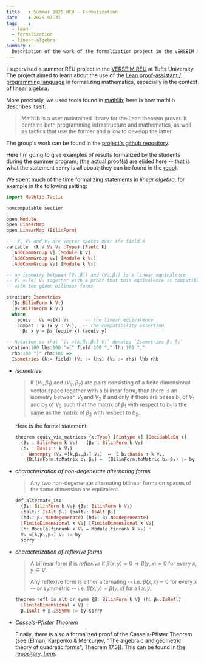 ```yaml
---
title   : Summer 2025 REU - Formalization 
date    : 2025-07-31
tags    :
  - lean
  - formalization
  - linear-algebra
summary : |
  Description of the work of the formalization project in the VERSEIM REU for Summer 2025.
---
```


I supervised a summer REU project in the [VERSEIM
REU](https://sites.tufts.edu/verseimreu/) at Tufts University. The
project aimed to learn about the use of the [Lean proof-assistant /
programming language](https://leanprover-community.github.io/) in
formalizing mathematics, especially in the context of linear algebra.

More precisely, we used tools found in
[mathlib](https://github.com/leanprover-community/mathlib4/); here is
how mathlib describes itself:

> Mathlib is a user maintained library for the Lean theorem prover. It
> contains both programming infrastructure and mathematics, as well as
> tactics that use the former and allow to develop the latter.

The group's work can be found in the [project's
github repository](https://github.com/gmcninch-tufts/VERSEIM-2025).


Here I'm going to give examples of results formalized by the students
during the summer program; (the actual proof(s) are elided here --
that is what the statement `sorry` is all about; they can be found in
the [repo](https://github.com/gmcninch-tufts/VERSEIM-2025)).

We spent much of the time formalizing statements in *linear algebra*,
for example in the following setting:

``` haskell
import Mathlib.Tactic

noncomputable section     

open Module
open LinearMap
open LinearMap (BilinForm)

--  V, V₁ and V₂ are vector spaces over the field k 
variable  {k V V₁ V₂ :Type} [Field k] 
  [AddCommGroup V] [Module k V]
  [AddCommGroup V₁] [Module k V₁]
  [AddCommGroup V₂] [Module k V₂]

-- an isometry between (V₁,β₁) and (V₂,β₂) is a linear equivalence
-- V₁ ≃ₗ[k] V₂ together with a proof that this equivalence is compatible 
-- with the given bilinear forms

structure Isometries
  (β₁:BilinForm k V₁) 
  (β₂:BilinForm k V₂)
  where
    equiv : V₁ ≃ₗ[k] V₂      -- the linear equivalence
    compat : ∀ (x y : V₁),  -- the compatibility assertion
	  β₁ x y = β₂ (equiv x) (equiv y) 

-- Notation so that `V₁ ≃[k,β₁,β₂] V₂` denotes `Isometries β₁ β₂` 
notation:100 lhs:100 "≃[" field:100 "," lhb:100 "," 
  rhb:100 "]" rhs:100 => 
  Isometries (k:= field) (V₁ := lhs) (V₂ := rhs) lhb rhb
```

- *isometries*

  > If $(V_1,\beta_1)$ and $(V_2,\beta_2)$ are pairs consisting of a
  > finite dimensional vector space together with a bilinear form, then
  > there is an isometry between $V_1$ and $V_2$ if and only if there
  > are bases $b_1$ of $V_1$ and $b_2$ of $V_2$ such that the matrix of
  > $\beta_1$ with respect to $b_1$ is the same as the matrix of
  > $\beta_2$ with respect to $b_2$.

  Here is the formal statement:

  ``` haskell
  theorem equiv_via_matrices {ι:Type} [Fintype ι] [DecidableEq ι]
    (β₁ : BilinForm k V₁)   (β₂ : BilinForm k V₂) 
    (b₁ : Basis ι k V₁)
    :  Nonempty (V₁ ≃[k,β₁,β₂] V₂)  ↔  ∃ b₂:Basis ι k V₂,
      (BilinForm.toMatrix b₁ β₁) =  (BilinForm.toMatrix b₂ β₂) := by sorry

  ```

- *characterization of non-degenerate alternating forms*

  > Any two non-degenerate alternating bilinear forms on spaces of the
  > same dimension are equivalent.


  ``` haskell
  def alternate_iso 
    {β₁: BilinForm k V₁} {β₂: BilinForm k V₂} 
    (balt₁: IsAlt β₁) (balt₂: IsAlt β₂)
    (hd₁: β₁.Nondegenerate) (hd₂: β₂.Nondegenerate) 
    [FiniteDimensional k V₁] [FiniteDimensional k V₂]
    (h: Module.finrank k V₁ = Module.finrank k V₂) : 
	V₁ ≃[k,β₁,β₂] V₂ := by 
    sorry
  
  ```

- *characterization of reflexive forms*
   
  > A bilinear form $β$ is *reflexive* if $β(x,y) = 0 \Rightarrow
  > β(y,x) = 0$ for every $x,y \in V$.
  >
  > Any reflexive form is either alternating -- i.e. $β(x,x) = 0$ for
  > every $x$ -- or symmetric  -- i.e. $β(x,y) = β(y,x)$ for all $x,y$.

  ``` haskell
  theorem refl_is_alt_or_symm {β: BilinForm k V} (h: β₁.IsRefl) 
    [FiniteDimensional k V] :
    β.IsAlt ∨ β.IsSymm := by sorry
  ```

- *Cassels-Pfister Theorem*

  Finally, there is also a formalized proof of the Cassels-Pfister
  Theorem (see [Elman, Karpenko & Merkurjev, "The algebraic and
  geometric theory of quadratic forms", Theorem 17.3]). This can be
  found in [the repository,
  here](https://github.com/gmcninch-tufts/VERSEIM-2025/tree/main/VERSEIM2025/Forms/RationalFunctionFields).

